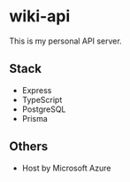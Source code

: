 # wiki-api

This is my personal API server.

## Stack

- Express
- TypeScript
- PostgreSQL
- Prisma

## Others

- Host by Microsoft Azure
